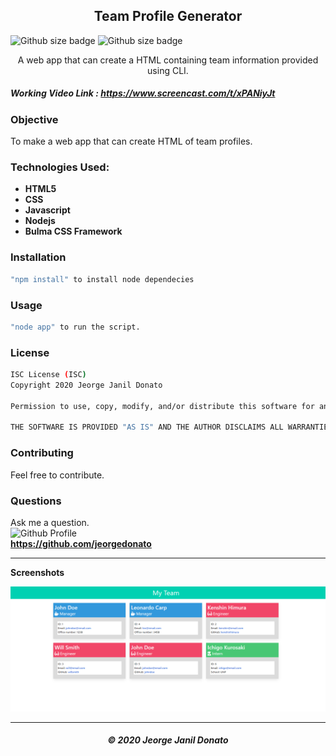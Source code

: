 <h2 align="center">Team Profile Generator</h2>

![Github size badge](https://img.shields.io/github/repo-size/jeorgedonato/team-profile-generator) ![Github size badge](https://img.shields.io/github/languages/top/jeorgedonato/team-profile-generator)

<p align="center">A web app that can create a HTML containing team information provided using CLI.</p>

##### Working Video Link : https://www.screencast.com/t/xPANiyJt

### Objective 
To make a web app that can create HTML of team profiles.

### Technologies Used:

- **HTML5**
- **CSS**
- **Javascript**
- **Nodejs**
- **Bulma CSS Framework**

### Installation

``` sh
"npm install" to install node dependecies
```

### Usage

``` sh
"node app" to run the script.
```

### License
```sh
ISC License (ISC)
Copyright 2020 Jeorge Janil Donato

Permission to use, copy, modify, and/or distribute this software for any purpose with or without fee is hereby granted, provided that the above copyright notice and this permission notice appear in all copies.

THE SOFTWARE IS PROVIDED "AS IS" AND THE AUTHOR DISCLAIMS ALL WARRANTIES WITH REGARD TO THIS SOFTWARE INCLUDING ALL IMPLIED WARRANTIES OF MERCHANTABILITY AND FITNESS. IN NO EVENT SHALL THE AUTHOR BE LIABLE FOR ANY SPECIAL, DIRECT, INDIRECT, OR CONSEQUENTIAL DAMAGES OR ANY DAMAGES WHATSOEVER RESULTING FROM LOSS OF USE, DATA OR PROFITS, WHETHER IN AN ACTION OF CONTRACT, NEGLIGENCE OR OTHER TORTIOUS ACTION, ARISING OUT OF OR IN CONNECTION WITH THE USE OR PERFORMANCE OF THIS SOFTWARE.
```

### Contributing
Feel free to contribute.

### Questions
Ask me a question. </br>
![Github Profile](https://github.com/jeorgedonato.png?size=150) </br>
**https://github.com/jeorgedonato**

---



**Screenshots**

![Home Screenshot](/assets/output-screenshot.png)

---

<h5 align="center">© 2020 Jeorge Janil Donato</h5>
